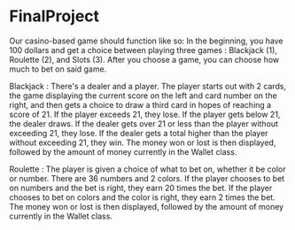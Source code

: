 # FinalProject
Our casino-based game should function like so:
In the beginning, you have 100 dollars and get a choice between playing three games : Blackjack (1), Roulette (2), and Slots (3).
After you choose a game, you can choose how much to bet on said game.

Blackjack : There's a dealer and a player. The player starts out with 2 cards, the game displaying the current score on the left and card number on the right, and then gets a choice to draw a third card in hopes of reaching a score of 21. If the player exceeds 21, they lose. If the player gets below 21, the dealer draws. If the dealer gets over 21 or less than the player without exceeding 21, they lose. If the dealer gets a total higher than the player without exceeding 21, they win. The money won or lost is then displayed, followed by the amount of money currently in the Wallet class.

Roulette : The player is given a choice of what to bet on, whether it be color or number. There are 36 numbers and 2 colors. If the player chooses to bet on numbers and the bet is right, they earn 20 times the bet. If the player chooses to bet on colors and the color is right, they earn 2 times the bet. The money won or lost is then displayed, followed by the amount of money currently in the Wallet class.

